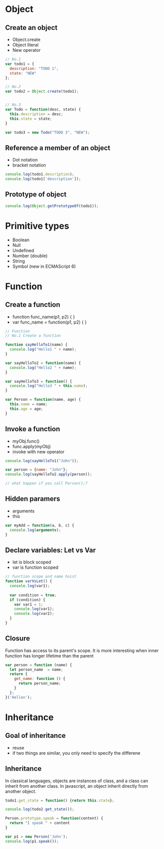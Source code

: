 # Object
## Create an object
  - Object.create
  - Object literal
  - New operator

```javascript
// No.1
var todo1 = {
  description: "TODO 1",
  state: "NEW"
};

// No.2
var todo2 = Object.create(todo1);


// No.3
var Todo = function(desc, state) {
  this.description = desc;
  this.state = state;
}

var todo3 = new Todo("TODO 3", "NEW");

```
## Reference a member of an object
  - Dot notation
  - bracket notation

```javascript
console.log(todo1.description);
console.log(todo1['description']);
```

## Prototype of object

```javascript
console.log(Object.getPrototypeOf(todo1));
```

# Primitive types
  - Boolean
  - Null
  - Undefined
  - Number (double)
  - String
  - Symbol (new in ECMAScript 6)

# Function
## Create a function
  - function func_name(p1, p2) { <body>}
  - var func_name = function(p1, p2) { <body> }

```javascript
// Function
// No.1 Create a function

function sayHelloTo1(name) {
  console.log("Hello1 " + name);
}

var sayHelloTo2 = function(name) {
  console.log("Hello2 " + name);
}

var sayHelloTo3 = function() {
  console.log("Hello3 " + this.name);
}

var Person = function(name, age) {
  this.name = name;
  this.age = age;
}
```

## Invoke a function
  - myObj.func()
  - func.apply(myObj)
  - invoke with new operator

```javascript
console.log(sayHelloTo1("John"));

var person = {name: "John"};
console.log(sayHelloTo2.apply(person));

// what happen if you call Person();?
```

## Hidden paramers
  - arguments
  - this
```javascript
var myAdd = function(a, b, c) {
  console.log(arguments);
}
```
## Declare variables: Let vs Var
  - let is block scoped
  - var is function scoped

```javascript
// function scope and name hoist
function varVsLet() {
  console.log(var1);
  
  var condition = true;
  if (condition) {
    var var1 = 1;
    console.log(var1);
    console.log(var2);
  }
}
```
## Closure
Function has access to its parent's scope. It is more interesting when inner function has longer lifetime than the parent
```javascript
var person = function (name) {
  let person_name  = name;
  return {
    get_name: function () {
      return person_name;
    }
  };
}('Hellen');
```
# Inheritance
## Goal of inheritance
  - reuse
  - if two things are similar, you only need to specify the differene
## Inheritance
In classical languages, objects are instances of class, and a class can inherit from another class. In javascript, an object
inherit directly from another object.

```javascript
todo1.get_state = function() {return this.state};

console.log(todo2.get_state());
```

```javascript
Person.prototype.speak = function(content) {
  return "I speak " + content
}

var p1 = new Person('John');
console.log(p1.speak());
```
